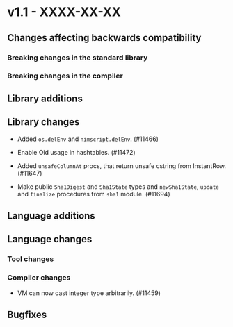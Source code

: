 # v1.1 - XXXX-XX-XX


## Changes affecting backwards compatibility


### Breaking changes in the standard library


### Breaking changes in the compiler


## Library additions


## Library changes

- Added `os.delEnv` and `nimscript.delEnv`. (#11466)

- Enable Oid usage in hashtables. (#11472)

- Added `unsafeColumnAt` procs, that return unsafe cstring from InstantRow. (#11647)

- Make public `Sha1Digest` and `Sha1State` types and `newSha1State`, `update` and `finalize` procedures from `sha1` module. (#11694)


## Language additions


## Language changes


### Tool changes


### Compiler changes

- VM can now cast integer type arbitrarily. (#11459)


## Bugfixes
